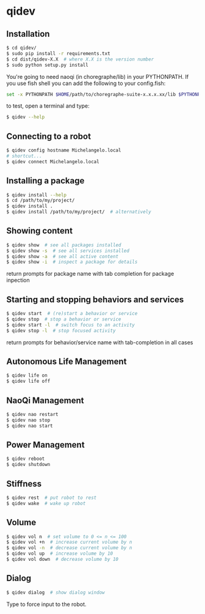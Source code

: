 # qidev


## Installation

```sh
$ cd qidev/
$ sudo pip install -r requirements.txt
$ cd dist/qidev-X.X  # where X.X is the version number
$ sudo python setup.py install
```

You're going to need naoqi (in choregraphe/lib) in your PYTHONPATH. If you use fish shell you can
add the following to your config.fish: 

```sh
set -x PYTHONPATH $HOME/path/to/choregraphe-suite-x.x.x.xx/lib $PYTHONPATH
```

to test, open a terminal and type:
```sh
$ qidev --help
``` 

## Connecting to a robot
```sh
$ qidev config hostname Michelangelo.local
# shortcut...
$ qidev connect Michelangelo.local
```

## Installing a package
```sh
$ qidev install --help
$ cd /path/to/my/project/ 
$ qidev install .
$ qidev install /path/to/my/project/  # alternatively
```

## Showing content
```sh
$ qidev show  # see all packages installed
$ qidev show -s  # see all services installed
$ qidev show -a  # see all active content
$ qidev show -i  # inspect a package for details
```
return prompts for package name with tab completion for package inpection

## Starting and stopping behaviors and services
```sh
$ qidev start  # (re)start a behavior or service
$ qidev stop  # stop a behavior or service
$ qidev start -l  # switch focus to an activity
$ qidev stop -l  # stop focused activity
```
return prompts for behavior/service name with tab-completion in all cases

## Autonomous Life Management
```sh
$ qidev life on
$ qidev life off
```

## NaoQi Management
```sh
$ qidev nao restart
$ qidev nao stop
$ qidev nao start
```

## Power Management
```sh
$ qidev reboot  
$ qidev shutdown  
```

## Stiffness
```sh
$ qidev rest  # put robot to rest
$ qidev wake  # wake up robot
```

## Volume
```sh
$ qidev vol n  # set volume to 0 <= n <= 100
$ qidev vol +n  # increase current volume by n
$ qidev vol -n  # decrease current volume by n
$ qidev vol up  # increase volume by 10
$ qidev vol down  # decrease volume by 10
```

## Dialog
```sh
$ qidev dialog  # show dialog window
```
Type to force input to the robot.
